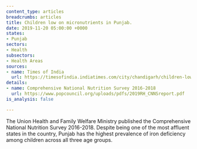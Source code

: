 ```yaml
---
content_type: articles
breadcrumbs: articles
title: Children low on micronutrients in Punjab.
date: 2019-11-20 05:00:00 +0000
states:
- Punjab
sectors:
- Health
subsectors:
- Health Areas
sources:
- name: Times of India
  url: https://timesofindia.indiatimes.com/city/chandigarh/children-low-on-micronutrients-in-punjab/articleshow/72079222.cms
details:
- name: Comprehensive National Nutrition Survey 2016-2018
  url: https://www.popcouncil.org/uploads/pdfs/2019RH_CNNSreport.pdf
is_analysis: false

---
```

The Union Health and Family Welfare Ministry published the Comprehensive National Nutrition Survey 2016-2018. Despite being one of the most affluent states in the country, Punjab has the highest prevalence of iron deficiency among children across all three age groups.